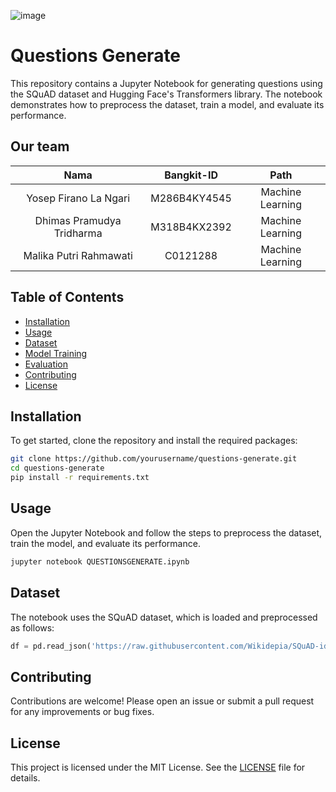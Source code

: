 ![image](https://github.com/user-attachments/assets/1090c2f1-e1f6-4c71-a9ce-37d8e457bf75)


# Questions Generate

This repository contains a Jupyter Notebook for generating questions using the SQuAD dataset and Hugging Face's Transformers library. The notebook demonstrates how to preprocess the dataset, train a model, and evaluate its performance.

## Our team 
|          Nama         | Bangkit-ID |       Path       |
|:---------------------:|:----------:|:----------------:|
|   Yosep Firano La Ngari  |   M286B4KY4545  | Machine Learning |
|  Dhimas Pramudya Tridharma  |  M318B4KX2392    | Machine Learning |
|   Malika Putri Rahmawati    |  C0121288  |  Machine Learning |

## Table of Contents

- [Installation](#installation)
- [Usage](#usage)
- [Dataset](#dataset)
- [Model Training](#model-training)
- [Evaluation](#evaluation)
- [Contributing](#contributing)
- [License](#license)

## Installation

To get started, clone the repository and install the required packages:

```bash
git clone https://github.com/yourusername/questions-generate.git
cd questions-generate
pip install -r requirements.txt
```

## Usage

Open the Jupyter Notebook and follow the steps to preprocess the dataset, train the model, and evaluate its performance.

```bash
jupyter notebook QUESTIONSGENERATE.ipynb
```

## Dataset

The notebook uses the SQuAD dataset, which is loaded and preprocessed as follows:

```python
df = pd.read_json('https://raw.githubusercontent.com/Wikidepia/SQuAD-id/refs/heads/master/data/train-SQuAD-id.json')
```

## Contributing

Contributions are welcome! Please open an issue or submit a pull request for any improvements or bug fixes.

## License

This project is licensed under the MIT License. See the [LICENSE](LICENSE) file for details.
